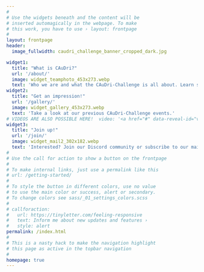 ```yaml
---
#
# Use the widgets beneath and the content will be
# inserted automagically in the webpage. To make
# this work, you have to use › layout: frontpage
#
layout: frontpage
header:
  image_fullwidth: caudri_challenge_banner_cropped_dark.jpg

widget1:
  title: "What is CAuDri?"
  url: '/about/'
  image: widget_teamphoto_453x273.webp
  text: 'Who we are and what the CAuDri-Challenge is all about. Learn some of our history and future plans.'
widget2:
  title: "Get an impression!"
  url: '/gallery/'
  image: widget_gallery_453x273.webp
  text: 'Take a look at our previous CAuDri-Challenge events.'
# VIDEOS ARE ALSO POSSIBLE HERE!  video: '<a href="#" data-reveal-id="videoModal"><img src="http://phlow.github.io/feeling-responsive/images/start-video-feeling-responsive-302x182.jpg" width="302" height="182" alt=""/></a>'
widget3:
  title: "Join up!"
  url: '/join/'
  image: widget_mail2_302x182.webp
  text: 'Interested? Join our Discord community or subscribe to our mailing list to never miss an update!'
#
# Use the call for action to show a button on the frontpage
#
# To make internal links, just use a permalink like this
# url: /getting-started/
#
# To style the button in different colors, use no value
# to use the main color or success, alert or secondary.
# To change colors see sass/_01_settings_colors.scss
#
# callforaction:
#   url: https://tinyletter.com/feeling-responsive
#   text: Inform me about new updates and features ›
#   style: alert
permalink: /index.html
#
# This is a nasty hack to make the navigation highlight
# this page as active in the topbar navigation
#
homepage: true
---
```





